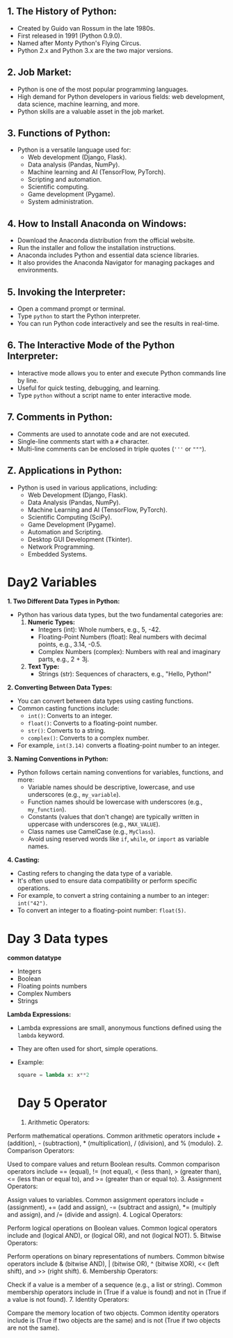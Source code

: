 ## 1. The History of Python:
   - Created by Guido van Rossum in the late 1980s.
   - First released in 1991 (Python 0.9.0).
   - Named after Monty Python's Flying Circus.
   - Python 2.x and Python 3.x are the two major versions.

## 2. Job Market:
   - Python is one of the most popular programming languages.
   - High demand for Python developers in various fields: web development, data science, machine learning, and more.
   - Python skills are a valuable asset in the job market.

## 3. Functions of Python:
   - Python is a versatile language used for:
     - Web development (Django, Flask).
     - Data analysis (Pandas, NumPy).
     - Machine learning and AI (TensorFlow, PyTorch).
     - Scripting and automation.
     - Scientific computing.
     - Game development (Pygame).
     - System administration.

## 4. How to Install Anaconda on Windows:
   - Download the Anaconda distribution from the official website.
   - Run the installer and follow the installation instructions.
   - Anaconda includes Python and essential data science libraries.
   - It also provides the Anaconda Navigator for managing packages and environments.

## 5. Invoking the Interpreter:
   - Open a command prompt or terminal.
   - Type `python` to start the Python interpreter.
   - You can run Python code interactively and see the results in real-time.

## 6. The Interactive Mode of the Python Interpreter:
   - Interactive mode allows you to enter and execute Python commands line by line.
   - Useful for quick testing, debugging, and learning.
   - Type `python` without a script name to enter interactive mode.

## 7. Comments in Python:
   - Comments are used to annotate code and are not executed.
   - Single-line comments start with a `#` character.
   - Multi-line comments can be enclosed in triple quotes (`'''` or `"""`).

## Z. Applications in Python:
   - Python is used in various applications, including:
     - Web Development (Django, Flask).
     - Data Analysis (Pandas, NumPy).
     - Machine Learning and AI (TensorFlow, PyTorch).
     - Scientific Computing (SciPy).
     - Game Development (Pygame).
     - Automation and Scripting.
     - Desktop GUI Development (Tkinter).
     - Network Programming.
     - Embedded Systems.

# Day2 Variables

**1. Two Different Data Types in Python:**
   - Python has various data types, but the two fundamental categories are:
     1. **Numeric Types:**
        - Integers (int): Whole numbers, e.g., 5, -42.
        - Floating-Point Numbers (float): Real numbers with decimal points, e.g., 3.14, -0.5.
        - Complex Numbers (complex): Numbers with real and imaginary parts, e.g., 2 + 3j.
     2. **Text Type:**
        - Strings (str): Sequences of characters, e.g., "Hello, Python!"

**2. Converting Between Data Types:**
   - You can convert between data types using casting functions.
   - Common casting functions include:
     - `int()`: Converts to an integer.
     - `float()`: Converts to a floating-point number.
     - `str()`: Converts to a string.
     - `complex()`: Converts to a complex number.
   - For example, `int(3.14)` converts a floating-point number to an integer.

**3. Naming Conventions in Python:**
   - Python follows certain naming conventions for variables, functions, and more:
     - Variable names should be descriptive, lowercase, and use underscores (e.g., `my_variable`).
     - Function names should be lowercase with underscores (e.g., `my_function`).
     - Constants (values that don't change) are typically written in uppercase with underscores (e.g., `MAX_VALUE`).
     - Class names use CamelCase (e.g., `MyClass`).
     - Avoid using reserved words like `if`, `while`, or `import` as variable names.

**4. Casting:**
   - Casting refers to changing the data type of a variable.
   - It's often used to ensure data compatibility or perform specific operations.
   - For example, to convert a string containing a number to an integer: `int("42")`.
   - To convert an integer to a floating-point number: `float(5)`.

# Day 3 Data types
**common datatype**
- Integers
- Boolean
- Floating points numbers
- Complex Numbers
- Strings

**Lambda Expressions:**
   - Lambda expressions are small, anonymous functions defined using the `lambda` keyword.
   - They are often used for short, simple operations.
   - Example:
     ```python
     square = lambda x: x**2
     ```

     # Day 5 Operator
     
     1. Arithmetic Operators:

Perform mathematical operations.
Common arithmetic operators include + (addition), - (subtraction), * (multiplication), / (division), and % (modulo).
2. Comparison Operators:

Used to compare values and return Boolean results.
Common comparison operators include == (equal), != (not equal), < (less than), > (greater than), <= (less than or equal to), and >= (greater than or equal to).
3. Assignment Operators:

Assign values to variables.
Common assignment operators include = (assignment), += (add and assign), -= (subtract and assign), *= (multiply and assign), and /= (divide and assign).
4. Logical Operators:

Perform logical operations on Boolean values.
Common logical operators include and (logical AND), or (logical OR), and not (logical NOT).
5. Bitwise Operators:

Perform operations on binary representations of numbers.
Common bitwise operators include & (bitwise AND), | (bitwise OR), ^ (bitwise XOR), << (left shift), and >> (right shift).
6. Membership Operators:

Check if a value is a member of a sequence (e.g., a list or string).
Common membership operators include in (True if a value is found) and not in (True if a value is not found).
7. Identity Operators:

Compare the memory location of two objects.
Common identity operators include is (True if two objects are the same) and is not (True if two objects are not the same).
